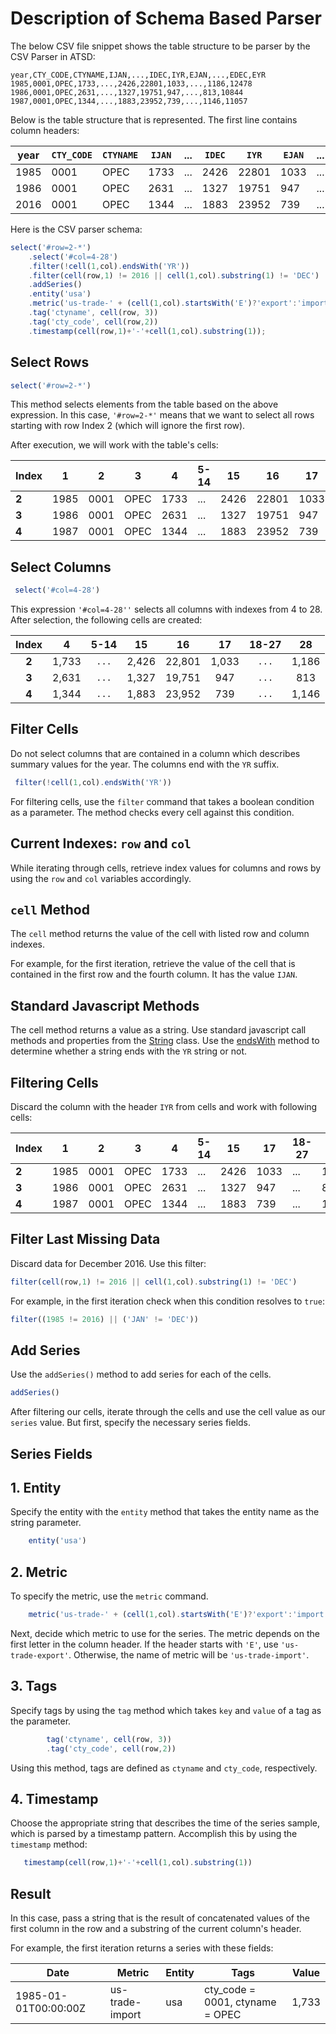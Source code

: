 # Description of Schema Based Parser

The below CSV file snippet shows the table structure to be parser by the CSV Parser in ATSD:

```csv
year,CTY_CODE,CTYNAME,IJAN,...,IDEC,IYR,EJAN,...,EDEC,EYR
1985,0001,OPEC,1733,...,2426,22801,1033,...,1186,12478
1986,0001,OPEC,2631,...,1327,19751,947,...,813,10844
1987,0001,OPEC,1344,...,1883,23952,739,...,1146,11057
```

Below is the table structure that is represented. The first line contains column headers:

| year | `CTY_CODE` | `CTYNAME` | `IJAN` | ... | `IDEC` | `IYR`   | `EJAN` | ... | `EDEC` | `EYR`   |
|------|----------|---------|------|-----|------|-------|------|-----|------|-------|
| 1985 | 0001     | OPEC    | 1733 | ... | 2426 | 22801 | 1033 | ... | 1186 | 12478 |
| 1986 | 0001     | OPEC    | 2631 | ... | 1327 | 19751 | 947  | ... | 813  | 10844 |
| 2016 | 0001     | OPEC    | 1344 | ... | 1883 | 23952 | 739  | ... | 1146 | 11057 |

Here is the CSV parser schema:

```javascript
select('#row=2-*')
    .select('#col=4-28')
    .filter(!cell(1,col).endsWith('YR'))
    .filter(cell(row,1) != 2016 || cell(1,col).substring(1) != 'DEC')
    .addSeries()
    .entity('usa')
    .metric('us-trade-' + (cell(1,col).startsWith('E')?'export':'import') )
    .tag('ctyname', cell(row, 3))
    .tag('cty_code', cell(row,2))
    .timestamp(cell(row,1)+'-'+cell(1,col).substring(1));
```

## Select Rows

```javascript
select('#row=2-*')
```

This method selects elements from the table based on the above expression.
In this case, `'#row=2-*'`  means that we want to select all rows starting with row Index 2 (which will ignore the first row).

After execution, we will work with the table's cells:

|  Index | 1   | 2    | 3    | 4    |5-14 | 15   | 16    | 17   |18-27|   28|  29   |
|------|------|------|------|------|-----|------|-------|------|-----|------|-------|
| **2** | 1985 | 0001 | OPEC | 1733 | ... | 2426 | 22801 | 1033 | ... | 1186 | 12478 |
| **3** | 1986 | 0001 | OPEC | 2631 | ... | 1327 | 19751 | 947  | ... | 813  | 10844 |
| **4** | 1987 | 0001 | OPEC | 1344 | ... | 1883 | 23952 | 739  | ... | 1146 | 11057 |

## Select Columns

```javascript
 select('#col=4-28')
```

This expression `'#col=4-28''` selects all columns with indexes from 4 to 28. After selection, the following cells are created:

|  Index | 4    |5-14 | 15   | 16    | 17   |18-27|   28 |
|:-------:|:-------:|:-----:|:------:|:-------:|:------:|:-----:|:------:|
| **2** |  1,733 | `...` | 2,426 | 22,801 | 1,033 | `...` | 1,186 |
| **3** |  2,631 | `...` | 1,327 | 19,751 | 947  | `...` | 813  |
| **4** |  1,344 | `...` | 1,883 | 23,952 | 739  | `...` | 1,146 |

## Filter Cells

Do not select columns that are contained in a column which describes summary values for the year. The columns end with the `YR` suffix.

```javascript
 filter(!cell(1,col).endsWith('YR'))
```

For filtering cells, use the `filter` command that takes a boolean condition as a parameter. The method checks every cell against this condition.

## Current Indexes: `row` and `col`

While iterating through cells, retrieve index values for columns and rows by using the `row` and `col` variables accordingly.

## `cell` Method

The `cell` method returns the value of the cell with listed row and column indexes.

For example, for the first iteration, retrieve the value of the cell that is contained in the first row and the fourth column. It has the value `IJAN`.

## Standard Javascript Methods

The cell method returns a value as a string. Use standard javascript call methods and properties from the [String](https://developer.mozilla.org/en-US/docs/Web/JavaScript/Reference/Global_Objects/String) class.
Use the [endsWith](https://developer.mozilla.org/en-US/docs/Web/JavaScript/Reference/Global_Objects/String) method to determine whether a string ends with the `YR` string or not.

## Filtering Cells

Discard the column with the header `IYR` from cells and work with following cells:

|  Index | 1   | 2    | 3    | 4    |5-14 | 15  | 17   |18-27|   28  |
|------|------|------|------|------|-----|------|------|-----|-------|
| **2** | 1985 | 0001 | OPEC | 1733 | ... | 2426 | 1033 | ... | 1186 |
| **3** | 1986 | 0001 | OPEC | 2631 | ... | 1327 | 947  | ... | 813  |
| **4** | 1987 | 0001 | OPEC | 1344 | ... | 1883 | 739  | ... | 1146 |

## Filter Last Missing Data

Discard data for December 2016. Use this filter:

```javascript
filter(cell(row,1) != 2016 || cell(1,col).substring(1) != 'DEC')
```

For example, in the first iteration check when this condition resolves to `true`:

```javascript
filter((1985 != 2016) || ('JAN' != 'DEC'))
```

## Add Series

Use the `addSeries()` method to add series for each of the cells.

```javascript
addSeries()
```

After filtering our cells, iterate through the cells and use the cell value as our `series` value. But first, specify the necessary series fields.

## Series Fields

## 1.  Entity

   Specify the entity with the `entity` method that takes the entity name as the string parameter.

```javascript
    entity('usa')
```

## 2.  Metric

   To specify the metric, use the `metric` command.

```javascript
    metric('us-trade-' + (cell(1,col).startsWith('E')?'export':'import') )
```

   Next, decide which metric to use for the series. The metric depends on the first letter in the column header. If the header starts with `'E'`,  use `'us-trade-export'`.
   Otherwise, the name of metric will be `'us-trade-import'`.

## 3. Tags

   Specify tags by using the `tag` method which takes `key` and `value` of a tag as the parameter.

```javascript
        tag('ctyname', cell(row, 3))
        .tag('cty_code', cell(row,2))
```

   Using this method, tags are defined as `ctyname` and `cty_code`, respectively.

## 4. Timestamp

Choose the appropriate string that describes the time of the series sample,
which is parsed by a timestamp pattern. Accomplish this by using the `timestamp` method:

```javascript
   timestamp(cell(row,1)+'-'+cell(1,col).substring(1))
```

## Result

In this case, pass a string that is the result of concatenated values of the first column in the row and a substring of the current column's header.

For example, the first iteration returns a series with these fields:

| Date                 | Metric          | Entity | Tags                             | Value |
|----------------------|-----------------|--------|----------------------------------|-------|
| 1985-01-01T00:00:00Z | us-trade-import | usa    | cty_code = 0001, ctyname = OPEC  | 1,733 |
